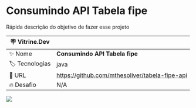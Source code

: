 # Consumindo API Tabela fipe

Rápida descrição do objetivo de fazer esse projeto

| :placard: Vitrine.Dev |     |
| -------------  | --- |
| :sparkles: Nome        | **Consumindo API Tabela fipe**
| :label: Tecnologias | java
| :rocket: URL         | https://github.com/mthesoliver/tabela-fipe-api
| :fire: Desafio     | N/A

<!-- Inserir imagem com a #vitrinedev ao final do link -->
![](https://freeimage.host/i/JGR3hzv)

